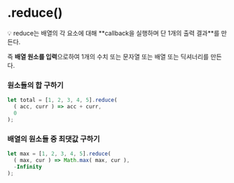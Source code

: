 # .reduce()

<aside> 💡 reduce는 배열의 각 요소에 대해 **callback을 실행하며 단 1개의 출력 결과**를 만든다.

즉 **배열 원소를 입력**으로하여 1개의 수치 또는 문자열 또는 배열 또는 딕셔너리를 만든다.

</aside>

### 원소들의 합 구하기

```jsx
let total = [1, 2, 3, 4, 5].reduce(
  ( acc, curr ) => acc + curr, 
  0
);
```

### 배열의 원소들 중 최댓값 구하기

```jsx
let max = [1, 2, 3, 4, 5].reduce(
  ( max, cur ) => Math.max( max, cur ), 
  -Infinity
);
```